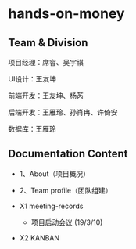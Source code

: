 # hands-on-money



## Team & Division

项目经理：席睿、吴宇祺

UI设计：王友坤

前端开发：王友坤、杨芮

后端开发：王雁玲、孙肖冉、许倚安

数据库：王雁玲



## Documentation Content

- 1、About（项目概况）
- 2、Team profile（团队组建）



- X1 meeting-records
  - 项目启动会议 (19/3/10)
- X2 KANBAN